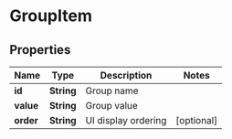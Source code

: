 
# GroupItem

## Properties
Name | Type | Description | Notes
------------ | ------------- | ------------- | -------------
**id** | **String** | Group name | 
**value** | **String** | Group value | 
**order** | **String** | UI display ordering |  [optional]



